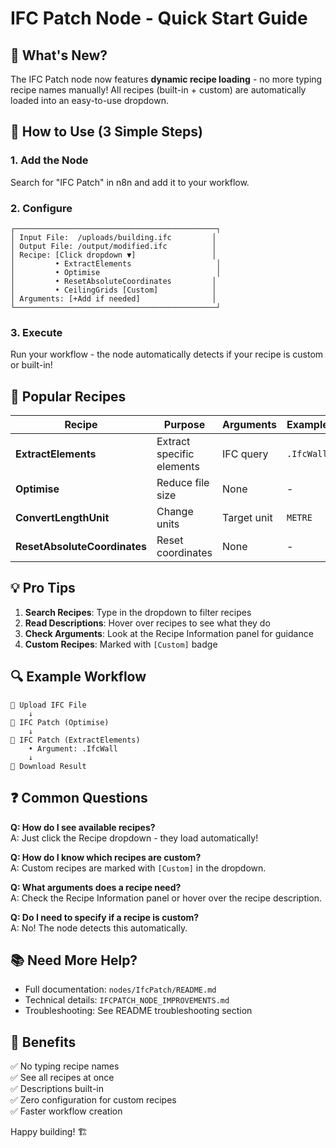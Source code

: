 # IFC Patch Node - Quick Start Guide

## 🚀 What's New?

The IFC Patch node now features **dynamic recipe loading** - no more typing recipe names manually! All recipes (built-in + custom) are automatically loaded into an easy-to-use dropdown.

## 📝 How to Use (3 Simple Steps)

### 1. Add the Node
Search for "IFC Patch" in n8n and add it to your workflow.

### 2. Configure
```
┌─────────────────────────────────────────────┐
│ Input File:  /uploads/building.ifc         │
│ Output File: /output/modified.ifc          │
│ Recipe: [Click dropdown ▼]                 │
│         • ExtractElements                   │
│         • Optimise                          │
│         • ResetAbsoluteCoordinates         │
│         • CeilingGrids [Custom]            │
│ Arguments: [+Add if needed]                │
└─────────────────────────────────────────────┘
```

### 3. Execute
Run your workflow - the node automatically detects if your recipe is custom or built-in!

## 🎯 Popular Recipes

| Recipe | Purpose | Arguments | Example |
|--------|---------|-----------|---------|
| **ExtractElements** | Extract specific elements | IFC query | `.IfcWall` |
| **Optimise** | Reduce file size | None | - |
| **ConvertLengthUnit** | Change units | Target unit | `METRE` |
| **ResetAbsoluteCoordinates** | Reset coordinates | None | - |

## 💡 Pro Tips

1. **Search Recipes**: Type in the dropdown to filter recipes
2. **Read Descriptions**: Hover over recipes to see what they do
3. **Check Arguments**: Look at the Recipe Information panel for guidance
4. **Custom Recipes**: Marked with `[Custom]` badge

## 🔍 Example Workflow

```
📁 Upload IFC File
    ↓
🔧 IFC Patch (Optimise)
    ↓
🔧 IFC Patch (ExtractElements)
    • Argument: .IfcWall
    ↓
💾 Download Result
```

## ❓ Common Questions

**Q: How do I see available recipes?**  
A: Just click the Recipe dropdown - they load automatically!

**Q: How do I know which recipes are custom?**  
A: Custom recipes are marked with `[Custom]` in the dropdown.

**Q: What arguments does a recipe need?**  
A: Check the Recipe Information panel or hover over the recipe description.

**Q: Do I need to specify if a recipe is custom?**  
A: No! The node detects this automatically.

## 📚 Need More Help?

- Full documentation: `nodes/IfcPatch/README.md`
- Technical details: `IFCPATCH_NODE_IMPROVEMENTS.md`
- Troubleshooting: See README troubleshooting section

## 🎉 Benefits

✅ No typing recipe names  
✅ See all recipes at once  
✅ Descriptions built-in  
✅ Zero configuration for custom recipes  
✅ Faster workflow creation  

Happy building! 🏗️
